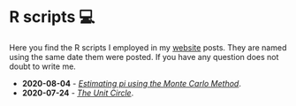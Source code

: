 # R scripts :computer:

Here you find the R scripts I employed in my [website](mauriciocely.github.io) posts. They are named using the same date them were posted. If you have any question does not doubt to write me.

- **2020-08-04** - *[Estimating pi using the Monte Carlo Method](https://github.com/MauricioCely/utilities_R/blob/master/2020-08-04-Pi_MonteCarlo.R)*.
- **2020-07-24** - *[The Unit Circle](https://github.com/MauricioCely/utilities_R/blob/master/2020-07-24-unit_circle.R)*.

